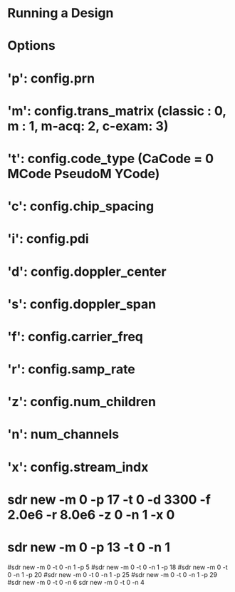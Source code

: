 # Running a Design

# Options
# 'p': config.prn
# 'm': config.trans_matrix (classic : 0, m : 1, m-acq: 2, c-exam: 3)
# 't': config.code_type (CaCode = 0 MCode PseudoM YCode)
# 'c': config.chip_spacing
# 'i': config.pdi
# 'd': config.doppler_center
# 's': config.doppler_span
# 'f': config.carrier_freq
# 'r': config.samp_rate
# 'z': config.num_children
# 'n': num_channels
# 'x': config.stream_indx
# sdr new -m 0 -p 17 -t 0 -d 3300 -f 2.0e6 -r 8.0e6 -z 0 -n 1 -x 0
# sdr new -m 0 -p 13 -t 0 -n 1
#sdr new -m 0 -t 0 -n 1 -p 5
#sdr new -m 0 -t 0 -n 1 -p 18
#sdr new -m 0 -t 0 -n 1 -p 20
#sdr new -m 0 -t 0 -n 1 -p 25
#sdr new -m 0 -t 0 -n 1 -p 29
#sdr new -m 0 -t 0 -n 6
sdr new -m 0 -t 0 -n 4
